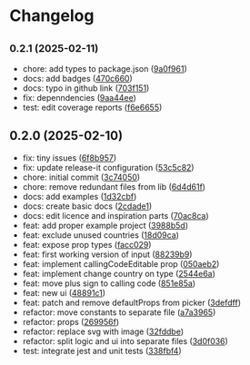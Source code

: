# Changelog

## <small>0.2.1 (2025-02-11)</small>

* chore: add types to package.json ([9a0f961](https://github.com/anday013/react-native-phone-entry/commit/9a0f961))
* docs: add badges ([470c660](https://github.com/anday013/react-native-phone-entry/commit/470c660))
* docs: typo in github link ([703f151](https://github.com/anday013/react-native-phone-entry/commit/703f151))
* fix: depenndencies ([9aa44ee](https://github.com/anday013/react-native-phone-entry/commit/9aa44ee))
* test: edit coverage reports ([f6e6655](https://github.com/anday013/react-native-phone-entry/commit/f6e6655))

## 0.2.0 (2025-02-10)

* fix: tiny issues ([6f8b957](https://github.com/anday013/react-native-phone-entry/commit/6f8b957))
* fix: update release-it configuration ([53c5c82](https://github.com/anday013/react-native-phone-entry/commit/53c5c82))
* chore: initial commit ([3c74050](https://github.com/anday013/react-native-phone-entry/commit/3c74050))
* chore: remove redundant files from lib ([6d4d61f](https://github.com/anday013/react-native-phone-entry/commit/6d4d61f))
* docs: add examples ([1d32cbf](https://github.com/anday013/react-native-phone-entry/commit/1d32cbf))
* docs: create basic docs ([2cdade1](https://github.com/anday013/react-native-phone-entry/commit/2cdade1))
* docs: edit licence and inspiration parts ([70ac8ca](https://github.com/anday013/react-native-phone-entry/commit/70ac8ca))
* feat: add proper example project ([3988b5d](https://github.com/anday013/react-native-phone-entry/commit/3988b5d))
* feat: exclude unused countries ([18d09ca](https://github.com/anday013/react-native-phone-entry/commit/18d09ca))
* feat: expose prop types ([facc029](https://github.com/anday013/react-native-phone-entry/commit/facc029))
* feat: first working version of input ([88239b9](https://github.com/anday013/react-native-phone-entry/commit/88239b9))
* feat: implement callingCodeEditable prop ([050aeb2](https://github.com/anday013/react-native-phone-entry/commit/050aeb2))
* feat: implement change country on type ([2544e6a](https://github.com/anday013/react-native-phone-entry/commit/2544e6a))
* feat: move plus sign to calling code ([851e85a](https://github.com/anday013/react-native-phone-entry/commit/851e85a))
* feat: new ui ([48891c1](https://github.com/anday013/react-native-phone-entry/commit/48891c1))
* feat: patch and remove defaultProps from picker ([3defdff](https://github.com/anday013/react-native-phone-entry/commit/3defdff))
* refactor: move constants to separate file ([a7a3965](https://github.com/anday013/react-native-phone-entry/commit/a7a3965))
* refactor: props ([269956f](https://github.com/anday013/react-native-phone-entry/commit/269956f))
* refactor: replace svg with image ([32fddbe](https://github.com/anday013/react-native-phone-entry/commit/32fddbe))
* refactor: split logic and ui into separate files ([3d0f036](https://github.com/anday013/react-native-phone-entry/commit/3d0f036))
* test: integrate jest and unit tests ([338fbf4](https://github.com/anday013/react-native-phone-entry/commit/338fbf4))
